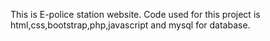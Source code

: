 This is E-police station website.
Code used for this project is html,css,bootstrap,php,javascript and mysql for database.

